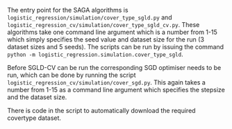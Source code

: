 The entry point for the SAGA algorithms is `logistic_regression/simulation/cover_type_sgld.py` and `logistic_regression_cv/simulation/cover_type_sgld_cv.py`. These algorithms take one command line argument which is a number from 1-15 which simply specifies the seed value and dataset size for the run (3 dataset sizes and 5 seeds). The scripts can be run by issuing the command `python -m logistic_regression.simulation.cover_type_sgld`.

Before SGLD-CV can be run the corresponding SGD optimiser needs to be run, which can be done by running the script `logistic_regression_cv/simulation/cover_sgd.py`. This again takes a number from 1-15 as a command line argument which specifies the stepsize and the dataset size.

There is code in the script to automatically download the required covertype dataset.
